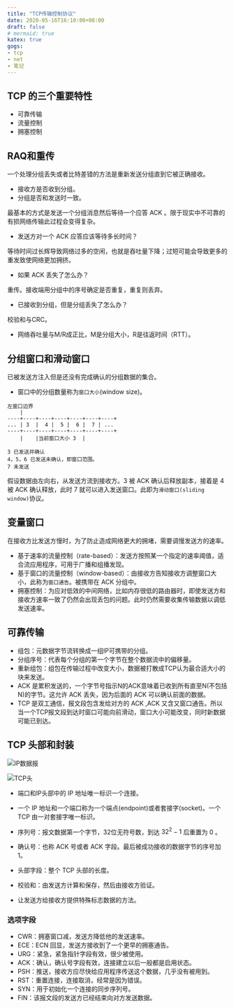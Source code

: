 ```yaml
---
title: "TCP传输控制协议"
date: 2020-05-16T16:10:00+08:00
draft: false
# mermaid: true
katex: true
gogs:
- tcp
- net
- 笔记
---
```

## TCP 的三个重要特性
- 可靠传输
- 流量控制
- 拥塞控制

## RAQ和重传
一个处理分组丢失或者比特差错的方法是重新发送分组直到它被正确接收。
- 接收方是否收到分组。
- 分组是否和发送时一致。

最基本的方式是发送一个分组消息然后等待一个应答 ACK 。限于现实中不可靠的有损网络传输此过程会变得复杂。

- 发送方对一个 ACK 应答应该等待多长时间？

等待时间过长辉导致网络过多的空闲，也就是吞吐量下降；过短可能会导致更多的重发致使网络更加拥挤。

- 如果 ACK 丢失了怎么办？

重传。接收端用分组中的序号确定是否重复，重复则丢弃。

- 已接收到分组，但是分组丢失了怎么办？

校验和与CRC。

- 网络吞吐量与M/R成正比，M是分组大小，R是往返时间（RTT）。

## 分组窗口和滑动窗口

已被发送方注入但是还没有完成确认的分组数据的集合。

- 窗口中的分组数量称为`窗口大小`(window size)。

```
左窗口边界
    |
----+----+----+----+----+----+----+
... | 3  |  4 |  5 |  6 |  7 | ...
----+----+----+----+----+----+----+
    |    |当前窗口大小 3  |

3 已发送并确认
4，5，6 已发送未确认，即窗口范围。
7 未发送
```
假设数据由左向右，从发送方流到接收方。3 被 ACK 确认后释放副本，接着是 4 被 ACK 确认释放，此时 7 就可以进入发送窗口。此即为`滑动窗口(sliding window)`协议。

## 变量窗口

在接收方比发送方慢时，为了防止造成网络更大的拥堵，需要调慢发送方的速率。

- 基于速率的流量控制（rate-based）：发送方按照某一个指定的速率阈值，适合流应用程序，可用于广播和组播发现。
- 基于窗口的流量控制（window-based）：由接收方告知接收方调整窗口大小，此称为`窗口通告`。被携带在 ACK 分组中。
- 拥塞控制：为应对低效的中间网络，比如内存很低的路由器时，即使发送方和接收方速率一致了仍然会出现丢包的问题。此时仍然需要收集传输数据以调低发送速率。

## 可靠传输

- 组包：元数据字节流转换成一组IP可携带的分组。
- 分组序号：代表每个分组的第一个字节在整个数据流中的偏移量。
- 重新组包：组包在传输过程中改变大小，数据被打散成TCP认为最合适大小的块来发送。
- ACK 是累积发送的，一个字节号指示N的ACK意味着已收到所有直至N(不包括N)的字节。这允许 ACK 丢失，因为后面的 ACK 可以确认前面的数据。
- TCP 是双工通信，报文段包含发给对方的 ACK ,ACK 又含又窗口通告。所以当一个TCP报文段到达时窗口可能向前滑动，窗口大小可能改变，同时新数据可能已到达。

## TCP 头部和封装

![IP数据报](/images/ip-header.jpg "TCP 在 IP 数据报中的封装")

![TCP头](/images/tcp-header.jpg "TCP 头部")

- 端口和IP头部中的 IP 地址唯一标识一个连接。
- 一个 IP 地址和一个端口称为一个端点(endpoint)或者套接字(socket)。一个 TCP 由一对套接字唯一标识。

- 序列号：报文数据第一个字节，32位无符号数，到达 $32^2-1$ 后重置为 0 。
- 确认号：也称 ACK 号或者 ACK 字段。最后被成功接收的数据字节的序号加 1。
- 头部字段：整个 TCP 头部的长度。
- 校验和：由发送方计算和保存，然后由接收方验证。
- 让发送方给接收方提供特殊标志数据的方法。
### 选项字段
- CWR：拥塞窗口减，发送方降低他的发送速率。
- ECE：ECN 回显，发送方接收到了一个更早的拥塞通告。
- URG：紧急，紧急指针字段有效，很少被使用。
- ACK：确认，确认号字段有效，连接建立以后一般都是启用状态。
- PSH：推送，接收方应尽快给应用程序传送这个数据，几乎没有被用到。
- RST：重置连接，连接取消，经常是因为错误。
- SYN：用于初始化一个连接的同步序列号。
- FIN：该报文段的发送方已经结束向对方发送数据。